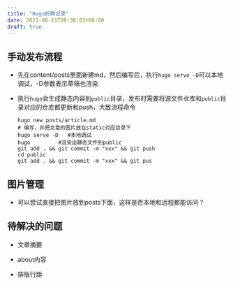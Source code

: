 ```yaml
---
title: "Hugo折腾记录"
date: 2021-08-11T09:38:03+08:00
draft: true
---
```


## 手动发布流程

- 先在content/posts里面新建md，然后编写后，执行`hugo serve -D`可以本地调试，-D参数表示草稿也渲染

- 执行`hugo`会生成静态内容到`public`目录，发布时需要将源文件仓库和`public`目录对应的仓库都更新和push，大致流程命令

  ```shell
  hugo new posts/article.md
  # 编写，并把文章的图片放在static对应目录下
  hugo serve -D   #本地调试
  hugo         #渲染出静态文件到public
  git add . && git commit -m "xxx" && git push
  cd public
  git add . && git commit -m "xxx" && git pus
  ```

## 图片管理

- 可以尝试直接把图片放到posts下面，这样是否本地和远程都能访问？

## 待解决的问题

- 文章摘要

- about内容

- 排版行距

  

